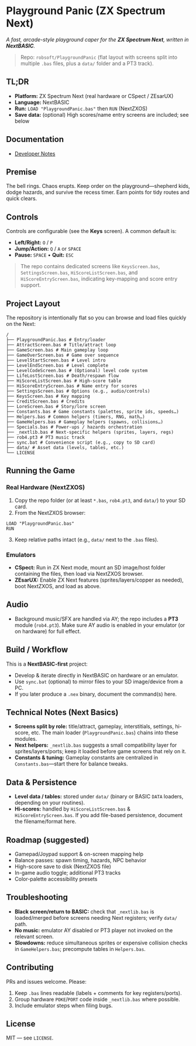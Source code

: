 # Playground Panic (ZX Spectrum Next)

_A fast, arcade-style playground caper for the **ZX Spectrum Next**, written in **NextBASIC**._

> Repo: `robsoft/PlaygroundPanic` (flat layout with screens split into multiple `.bas` files, plus a `data/` folder and a PT3 track).

## TL;DR

- **Platform:** ZX Spectrum Next (real hardware or CSpect / ZEsarUX)  
- **Language:** NextBASIC  
- **Run:** `LOAD "PlaygroundPanic.bas"` then `RUN` (NextZXOS)  
- **Save data:** (optional) High scores/name entry screens are included; see below


## Documentation
- [Developer Notes](DeveloperNotes.md)



## Premise

The bell rings. Chaos erupts. Keep order on the playground—shepherd kids, dodge hazards, and survive the recess timer. Earn points for tidy routes and quick clears.

## Controls

Controls are configurable (see the **Keys** screen). A common default is:

- **Left/Right:** `O` / `P`  
- **Jump/Action:** `Q` / `A` or `SPACE`  
- **Pause:** `SPACE` • **Quit:** `ESC`

> The repo contains dedicated screens like `KeysScreen.bas`, `SettingsScreen.bas`, `HiScoreListScreen.bas`, and `HiScoreEntryScreen.bas`, indicating key-mapping and score entry support.

## Project Layout

The repository is intentionally flat so you can browse and load files quickly on the Next:
```
/
├── PlaygroundPanic.bas # Entry/loader
├── AttractScreen.bas # Title/attract loop
├── GameScreen.bas # Main gameplay loop
├── GameOverScreen.bas # Game over sequence
├── LevelStartScreen.bas # Level intro
├── LevelEndScreen.bas # Level complete
├── LevelCodeScreen.bas # (Optional) level code system
├── LifeLostScreen.bas # Death/respawn flow
├── HiScoreListScreen.bas # High-score table
├── HiScoreEntryScreen.bas # Name entry for scores
├── SettingsScreen.bas # Options (e.g., audio/controls)
├── KeysScreen.bas # Key mapping
├── CreditScreen.bas # Credits
├── LoreScreen.bas # Story/lore screen
├── Constants.bas # Game constants (palettes, sprite ids, speeds…)
├── Helpers.bas # Common helpers (timers, RNG, math…)
├── GameHelpers.bas # Gameplay helpers (spawns, collisions…)
├── Specials.bas # Power-ups / hazards orchestration
├── _nextlib.bas # Next-specific helpers (sprites, layers, regs)
├── rob4.pt3 # PT3 music track
├── sync.bat # Convenience script (e.g., copy to SD card)
├── data/ # Asset data (levels, tables, etc.)
└── LICENSE
```

## Running the Game

### Real Hardware (NextZXOS)

1. Copy the repo folder (or at least `*.bas`, `rob4.pt3`, and `data/`) to your SD card.  
2. From the NextZXOS browser:  

```
LOAD "PlaygroundPanic.bas"
RUN
```
3. Keep relative paths intact (e.g., `data/` next to the `.bas` files).

### Emulators

- **CSpect:** Run in ZX Next mode, mount an SD image/host folder containing the files, then load via NextZXOS browser.  
- **ZEsarUX:** Enable ZX Next features (sprites/layers/copper as needed), boot NextZXOS, and load as above.

## Audio

- Background music/SFX are handled via AY; the repo includes a **PT3** module (`rob4.pt3`). Make sure AY audio is enabled in your emulator (or on hardware) for full effect.

## Build / Workflow

This is a **NextBASIC-first** project:

- Develop & iterate directly in NextBASIC on hardware or an emulator.  
- Use `sync.bat` (optional) to mirror files to your SD image/device from a PC.  
- If you later produce a `.nex` binary, document the command(s) here.

## Technical Notes (Next Basics)

- **Screens split by role:** title/attract, gameplay, interstitials, settings, hi-score, etc. The main loader (`PlaygroundPanic.bas`) chains into these modules.  
- **Next helpers:** `_nextlib.bas` suggests a small compatibility layer for sprites/layers/ports; keep it loaded before game screens that rely on it.  
- **Constants & tuning:** Gameplay constants are centralized in `Constants.bas`—start there for balance tweaks.

## Data & Persistence

- **Level data / tables:** stored under `data/` (binary or BASIC `DATA` loaders, depending on your routines).  
- **Hi-scores:** handled by `HiScoreListScreen.bas` & `HiScoreEntryScreen.bas`. If you add file-based persistence, document the filename/format here.

## Roadmap (suggested)

- Gamepad/Joypad support & on-screen mapping help  
- Balance passes: spawn timing, hazards, NPC behavior  
- High-score save to disk (NextZXOS file)  
- In-game audio toggle; additional PT3 tracks  
- Color-palette accessibility presets

## Troubleshooting

- **Black screen/return to BASIC:** check that `_nextlib.bas` is loaded/merged before screens needing Next registers; verify `data/` path.  
- **No music:** emulator AY disabled or PT3 player not invoked on the relevant screen.  
- **Slowdowns:** reduce simultaneous sprites or expensive collision checks in `GameHelpers.bas`; precompute tables in `Helpers.bas`.

## Contributing

PRs and issues welcome. Please:

1. Keep `.bas` lines readable (labels + comments for key registers/ports).  
2. Group hardware `POKE`/`PORT` code inside `_nextlib.bas` where possible.  
3. Include emulator steps when filing bugs.

## License

MIT — see `LICENSE`.





